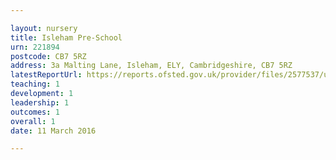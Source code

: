 ```yaml
---

layout: nursery
title: Isleham Pre-School
urn: 221894
postcode: CB7 5RZ
address: 3a Malting Lane, Isleham, ELY, Cambridgeshire, CB7 5RZ
latestReportUrl: https://reports.ofsted.gov.uk/provider/files/2577537/urn/221894.pdf
teaching: 1
development: 1
leadership: 1
outcomes: 1
overall: 1
date: 11 March 2016

---
```


